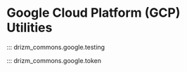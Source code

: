 # Google Cloud Platform (GCP) Utilities

::: drizm_commons.google.testing

::: drizm_commons.google.token
